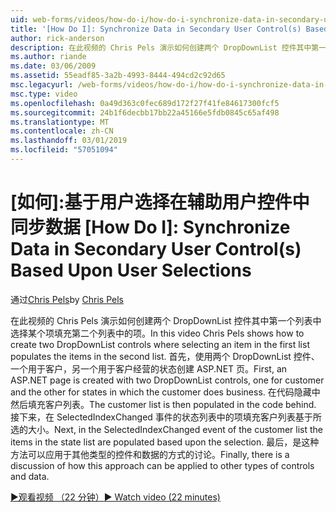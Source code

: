 ```yaml
---
uid: web-forms/videos/how-do-i/how-do-i-synchronize-data-in-secondary-user-controls-based-upon-user-selections
title: '[How Do I]: Synchronize Data in Secondary User Control(s) Based Upon User Selections | Microsoft Docs'
author: rick-anderson
description: 在此视频的 Chris Pels 演示如何创建两个 DropDownList 控件其中第一个列表中选择某个项填充第二个列表中的项。 Firs...
ms.author: riande
ms.date: 03/06/2009
ms.assetid: 55eadf85-3a2b-4993-8444-494cd2c92d65
msc.legacyurl: /web-forms/videos/how-do-i/how-do-i-synchronize-data-in-secondary-user-controls-based-upon-user-selections
msc.type: video
ms.openlocfilehash: 0a49d363c0fec689d172f27f41fe84617300fcf5
ms.sourcegitcommit: 24b1f6decbb17bb22a45166e5fdb0845c65af498
ms.translationtype: MT
ms.contentlocale: zh-CN
ms.lasthandoff: 03/01/2019
ms.locfileid: "57051094"
---
```

<a name="how-do-i-synchronize-data-in-secondary-user-controls-based-upon-user-selections"></a>[如何]:基于用户选择在辅助用户控件中同步数据
[How Do I]: Synchronize Data in Secondary User Control(s) Based Upon User Selections
====================
<span data-ttu-id="627e0-104">通过[Chris Pels](https://twitter.com/chrispels)</span><span class="sxs-lookup"><span data-stu-id="627e0-104">by [Chris Pels](https://twitter.com/chrispels)</span></span>

<span data-ttu-id="627e0-105">在此视频的 Chris Pels 演示如何创建两个 DropDownList 控件其中第一个列表中选择某个项填充第二个列表中的项。</span><span class="sxs-lookup"><span data-stu-id="627e0-105">In this video Chris Pels shows how to create two DropDownList controls where selecting an item in the first list populates the items in the second list.</span></span> <span data-ttu-id="627e0-106">首先，使用两个 DropDownList 控件、 一个用于客户，另一个用于客户经营的状态创建 ASP.NET 页。</span><span class="sxs-lookup"><span data-stu-id="627e0-106">First, an ASP.NET page is created with two DropDownList controls, one for customer and the other for states in which the customer does business.</span></span> <span data-ttu-id="627e0-107">在代码隐藏中然后填充客户列表。</span><span class="sxs-lookup"><span data-stu-id="627e0-107">The customer list is then populated in the code behind.</span></span> <span data-ttu-id="627e0-108">接下来，在 SelectedIndexChanged 事件的状态列表中的项填充客户列表基于所选的大小。</span><span class="sxs-lookup"><span data-stu-id="627e0-108">Next, in the SelectedIndexChanged event of the customer list the items in the state list are populated based upon the selection.</span></span> <span data-ttu-id="627e0-109">最后，是这种方法可以应用于其他类型的控件和数据的方式的讨论。</span><span class="sxs-lookup"><span data-stu-id="627e0-109">Finally, there is a discussion of how this approach can be applied to other types of controls and data.</span></span>

[<span data-ttu-id="627e0-110">&#9654;观看视频 （22 分钟）</span><span class="sxs-lookup"><span data-stu-id="627e0-110">&#9654; Watch video (22 minutes)</span></span>](https://channel9.msdn.com/Blogs/ASP-NET-Site-Videos/how-do-i-synchronize-data-in-secondary-user-controls-based-upon-user-selections)

